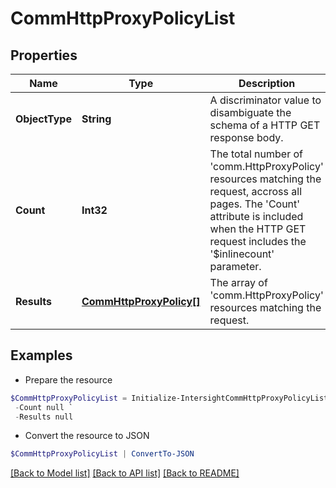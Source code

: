 # CommHttpProxyPolicyList
## Properties

Name | Type | Description | Notes
------------ | ------------- | ------------- | -------------
**ObjectType** | **String** | A discriminator value to disambiguate the schema of a HTTP GET response body. | 
**Count** | **Int32** | The total number of &#39;comm.HttpProxyPolicy&#39; resources matching the request, accross all pages. The &#39;Count&#39; attribute is included when the HTTP GET request includes the &#39;$inlinecount&#39; parameter. | [optional] 
**Results** | [**CommHttpProxyPolicy[]**](CommHttpProxyPolicy.md) | The array of &#39;comm.HttpProxyPolicy&#39; resources matching the request. | [optional] 

## Examples

- Prepare the resource
```powershell
$CommHttpProxyPolicyList = Initialize-IntersightCommHttpProxyPolicyList  -ObjectType null `
 -Count null `
 -Results null
```

- Convert the resource to JSON
```powershell
$CommHttpProxyPolicyList | ConvertTo-JSON
```

[[Back to Model list]](../README.md#documentation-for-models) [[Back to API list]](../README.md#documentation-for-api-endpoints) [[Back to README]](../README.md)

